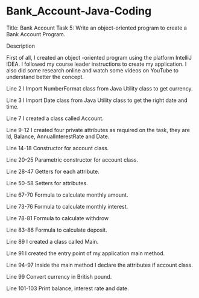 # Bank_Account-Java-Coding



Title: Bank Account
Task 5: Write an object-oriented program to create a Bank Account Program. 


Description

First of all, I created an object -oriented program using the platform IntelliJ IDEA. I followed my course leader instructions to create my application. I also did some research online and watch some videos on YouTube to understand better the concept.

Line 2 
I Import NumberFormat class from Java Utility class to get currency.

Line 3 
I Import Date class from Java Utility class to get the right date and time.

Line 7 
I created a class called Account.

Line 9-12
I created four private attributes as required on the task, they are Id, Balance, AnnualInterestRate and Date.

Line 14-18
Constructor for account class.

Line 20-25
Parametric constructor for account class.

Line 28-47
Getters for each attribute.

Line 50-58
Setters for attributes.

Line 67-70
Formula to calculate monthly amount.

Line 73-76
Formula to calculate monthly interest.

Line 78-81
Formula to calculate withdrow

Line 83-86
Formula to calculate deposit.

Line 89
I created a class called Main.

Line 91
I created the entry point of my application main method.

Line 94-97
Inside the main method I declare the attributes if account class.

Line 99
Convert currency in British pound.

Line 101-103
Print balance, interest rate and date.

